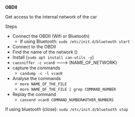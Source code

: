 **OBDII**

Get access to the internal network of the car

Steps

- Connect the OBDII (Wifi or Bluetooth)
   - If using Bluetooth: `sudo /etc/init.d/bluetooth start`
- Connect to the OBDII
- Find the name of the network ()
- Install (`sudo apt install can-utils -y`)
- `cansniffer -c vcan0` ---> (NAME_OF_NETWORK)
- capture the commands
   - `candump -c -l vcan0`
- Analyse the commands
   -  `more NAME_OF_THE_FILE`
   - `more NAME_OF_THE_FILE | grep COMMAND_NUMBER`
- Replay the command
   - `cansend vcan0 COMMAND_NUMBER#OTHER_NUMBERS`
     
If using bluetooth (close): `sudo /etc/init.d/bluetooth stop`
